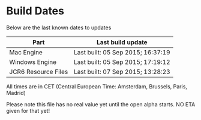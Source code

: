 # Build Dates

Below are the last known dates to updates

Part | Last build update
-----|-----
Mac Engine | Last built: 05 Sep 2015; 16:37:19
Windows Engine | Last built: 05 Sep 2015; 17:19:12
JCR6 Resource Files | Last built: 07 Sep 2015; 13:28:23
All times are in CET (Central European Time: Amsterdam, Brussels, Paris, Madrid)


Please note this file has no real value yet until the open alpha starts. NO ETA given for that yet!
